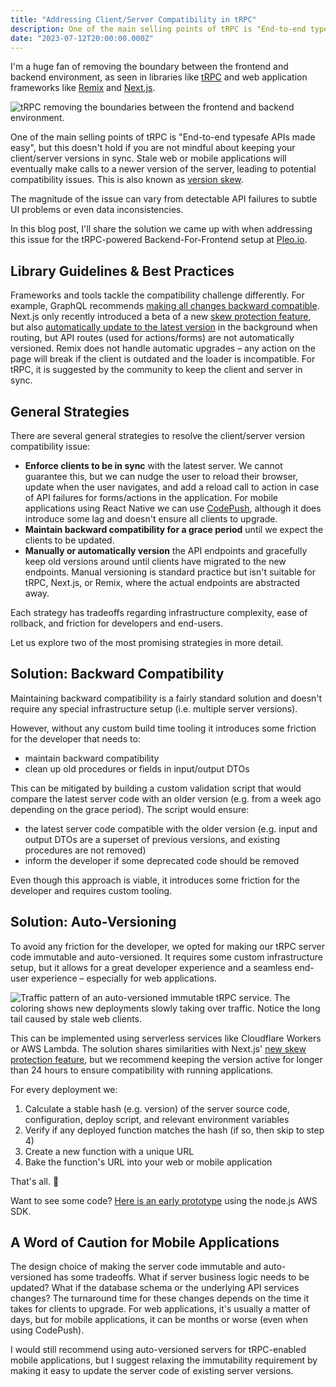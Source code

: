 ```yaml
---
title: "Addressing Client/Server Compatibility in tRPC"
description: One of the main selling points of tRPC is "End-to-end typesafe APIs made easy", but this doesn't hold if you are not mindful about keeping your client/server versions in sync.
date: "2023-07-12T20:00:00.000Z"
---
```


I'm a huge fan of removing the boundary between the frontend and backend environment, as seen in libraries like [tRPC](https://trpc.io/) and web application frameworks like [Remix](https://remix.run/) and [Next.js](https://vercel.com/solutions/nextjs).

![tRPC removing the boundaries between the frontend and backend environment.](/blog/trpc.png)

One of the main selling points of tRPC is "End-to-end typesafe APIs made easy", but this doesn't hold if you are not mindful about keeping your client/server versions in sync. Stale web or mobile applications will eventually make calls to a newer version of the server, leading to potential compatibility issues. This is also known as [version skew](https://www.industrialempathy.com/posts/version-skew/).

The magnitude of the issue can vary from detectable API failures to subtle UI problems or even data inconsistencies.

In this blog post, I'll share the solution we came up with when addressing this issue for the tRPC-powered Backend-For-Frontend setup at [Pleo.io](https://www.pleo.io/).

## Library Guidelines & Best Practices

Frameworks and tools tackle the compatibility challenge differently. For example, GraphQL recommends [making all changes backward compatible](https://graphql.org/learn/best-practices/#versioning). Next.js only recently introduced a beta of a new [skew protection feature](https://vercel.com/blog/version-skew-protection), but also [automatically update to the latest version](https://nextjs.org/docs/deployment#automatic-updates) in the background when routing, but API routes (used for actions/forms) are not automatically versioned. Remix does not handle automatic upgrades – any action on the page will break if the client is outdated and the loader is incompatible. For tRPC, it is suggested by the community to keep the client and server in sync.


## General Strategies

There are several general strategies to resolve the client/server version compatibility issue:

- **Enforce clients to be in sync** with the latest server. We cannot guarantee this, but we can nudge the user to reload their browser, update when the user navigates, and add a reload call to action in case of API failures for forms/actions in the application. For mobile applications using React Native we can use [CodePush](https://github.com/microsoft/react-native-code-push), although it does introduce some lag and doesn't ensure all clients to upgrade.
- **Maintain backward compatibility for a grace period** until we expect the clients to be updated.
- **Manually or automatically version** the API endpoints and gracefully keep old versions around until clients have migrated to the new endpoints. Manual versioning is standard practice but isn't suitable for tRPC, Next.js, or Remix, where the actual endpoints are abstracted away.

Each strategy has tradeoffs regarding infrastructure complexity, ease of rollback, and friction for developers and end-users.

Let us explore two of the most promising strategies in more detail.

## Solution: Backward Compatibility

Maintaining backward compatibility is a fairly standard solution and doesn't require any special infrastructure setup (i.e. multiple server versions).

However, without any custom build time tooling it introduces some friction for the developer that needs to:
- maintain backward compatibility
- clean up old procedures or fields in input/output DTOs

This can be mitigated by building a custom validation script that would compare the latest server code with an older version (e.g. from a week ago depending on the grace period). The script would ensure:
- the latest server code compatible with the older version (e.g. input and output DTOs are a superset of previous versions, and existing procedures are not removed)
- inform the developer if some deprecated code should be removed

Even though this approach is viable, it introduces some friction for the developer and requires custom tooling.

## Solution: Auto-Versioning

To avoid any friction for the developer, we opted for making our tRPC server code immutable and auto-versioned. It requires some custom infrastructure setup, but it allows for a great developer experience and a seamless end-user experience – especially for web applications.

![Traffic pattern of an auto-versioned immutable tRPC service. The coloring shows new deployments slowly taking over traffic. Notice the long tail caused by stale web clients.](./bff-traffic.png)

This can be implemented using serverless services like Cloudflare Workers or AWS Lambda. The solution shares similarities with Next.js' [new skew protection feature](https://vercel.com/blog/version-skew-protection), but we recommend keeping the version active for longer than 24 hours to ensure compatibility with running applications.

For every deployment we:
1) Calculate a stable hash (e.g. version) of the server source code, configuration, deploy script, and relevant environment variables
2) Verify if any deployed function matches the hash (if so, then skip to step 4)
3) Create a new function with a unique URL
4) Bake the function's URL into your web or mobile application

That's all. 🥂

Want to see some code? [Here is an early prototype](https://github.com/skovhus/auto-versioned-trpc-aws-lambda) using the node.js AWS SDK.

## A Word of Caution for Mobile Applications

The design choice of making the server code immutable and auto-versioned has some tradeoffs. What if server business logic needs to be updated? What if the database schema or the underlying API services changes? The turnaround time for these changes depends on the time it takes for clients to upgrade. For web applications, it's usually a matter of days, but for mobile applications, it can be months or worse (even when using CodePush).

I would still recommend using auto-versioned servers for tRPC-enabled mobile applications, but I suggest relaxing the immutability requirement by making it easy to update the server code of existing server versions.
